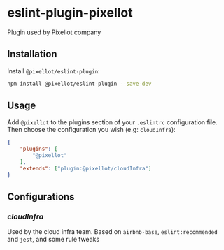 # eslint-plugin-pixellot

Plugin used by Pixellot company

## Installation

Install `@pixellot/eslint-plugin`:

```sh
npm install @pixellot/eslint-plugin --save-dev
```

## Usage

Add `@pixellot` to the plugins section of your `.eslintrc` configuration file.
Then choose the configuration you wish (e.g: `cloudInfra`):

```json
{
    "plugins": [
        "@pixellot"
    ],
    "extends": ["plugin:@pixellot/cloudInfra"]
}
```

## Configurations
### _cloudInfra_
Used by the cloud infra team.
Based on `airbnb-base`, `eslint:recommended` and `jest`, and some rule tweaks
